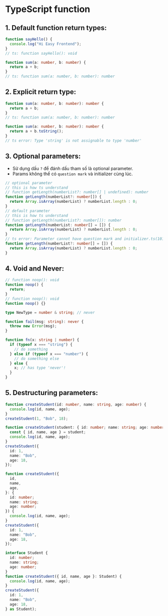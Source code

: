 # TypeScript function

## 1. Default function return types:

```ts
function sayHello() {
  console.log("Hi Easy Frontend");
}
// ts: function sayHello(): void

function sum(a: number, b: number) {
  return a + b;
}
// ts: function sum(a: number, b: number): number
```

## 2. Explicit return type:

```ts
function sum(a: number, b: number): number {
  return a + b;
}
// ts: function sum(a: number, b: number): number
```

```ts
function sum(a: number, b: number): number {
  return a + b.toString();
}
// ts error: Type 'string' is not assignable to type 'number'
```

## 3. Optional parameters:

- Sử dụng dấu `?` để đánh dấu tham số là optional parameter.
- Params không thể có `question mark` và initializer cùng lúc.

```ts
// optional parameter
// this is how ts understand
// function getLength(numberList?: number[] | undefined): number
function getLength(numberList?: number[]) {
  return Array.isArray(numberList) ? numberList.length : 0;
}
// default parameter
// this is how ts understand
// function getLength(numberList?: number[]): number
function getLength(numberList: number[] = []) {
  return Array.isArray(numberList) ? numberList.length : 0;
}
// ts error: Parameter cannot have question mark and initializer.ts(1015)
function getLength(numberList?: number[] = []) {
  return Array.isArray(numberList) ? numberList.length : 0;
}
```

## 4. Void and Never:

```ts
// function noop(): void
function noop() {
  return;
}
// function noop(): void
function noop() {}
```

```ts
type NewType = number & string; // never
```

```ts
function fail(msg: string): never {
  throw new Error(msg);
}
```

```ts
function fn(x: string | number) {
  if (typeof x === "string") {
    // do something
  } else if (typeof x === "number") {
    // do something else
  } else {
    x; // has type 'never'!
  }
}
```

## 5. Destructuring parameters:

```ts
function createStudent(id: number, name: string, age: number) {
  console.log(id, name, age);
}
createStudent(1, "Bob", 18);
```

```ts
function createStudent(student: { id: number; name: string; age: number }) {
  const { id, name, age } = student;
  console.log(id, name, age);
}
createStudent({
  id: 1,
  name: "Bob",
  age: 18,
});
```

```ts
function createStudent({
  id,
  name,
  age,
}: {
  id: number;
  name: string;
  age: number;
}) {
  console.log(id, name, age);
}
createStudent({
  id: 1,
  name: "Bob",
  age: 18,
});
```

```ts
interface Student {
  id: number;
  name: string;
  age: number;
}
function createStudent({ id, name, age }: Student) {
  console.log(id, name, age);
}
createStudent({
  id: 1,
  name: "Bob",
  age: 18,
} as Student);
```
